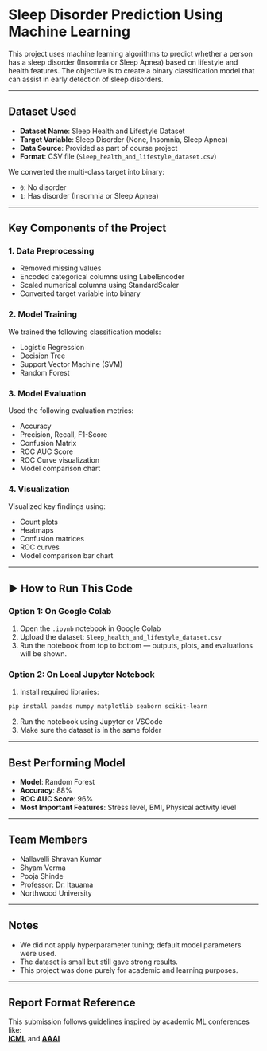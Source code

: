 #  Sleep Disorder Prediction Using Machine Learning

This project uses machine learning algorithms to predict whether a person has a sleep disorder (Insomnia or Sleep Apnea) based on lifestyle and health features. The objective is to create a binary classification model that can assist in early detection of sleep disorders.

---

##  Dataset Used

- **Dataset Name**: Sleep Health and Lifestyle Dataset
- **Target Variable**: Sleep Disorder (None, Insomnia, Sleep Apnea)
- **Data Source**: Provided as part of course project
- **Format**: CSV file (`Sleep_health_and_lifestyle_dataset.csv`)

We converted the multi-class target into binary:
- `0`: No disorder  
- `1`: Has disorder (Insomnia or Sleep Apnea)

---

##  Key Components of the Project

### 1. **Data Preprocessing**
- Removed missing values
- Encoded categorical columns using LabelEncoder
- Scaled numerical columns using StandardScaler
- Converted target variable into binary

### 2. **Model Training**
We trained the following classification models:
- Logistic Regression
- Decision Tree
- Support Vector Machine (SVM)
- Random Forest

### 3. **Model Evaluation**
Used the following evaluation metrics:
- Accuracy
- Precision, Recall, F1-Score
- Confusion Matrix
- ROC AUC Score
- ROC Curve visualization
- Model comparison chart

### 4. **Visualization**
Visualized key findings using:
- Count plots
- Heatmaps
- Confusion matrices
- ROC curves
- Model comparison bar chart

---

## ▶ How to Run This Code

### Option 1: On Google Colab
1. Open the `.ipynb` notebook in Google Colab
2. Upload the dataset: `Sleep_health_and_lifestyle_dataset.csv`
3. Run the notebook from top to bottom — outputs, plots, and evaluations will be shown.

### Option 2: On Local Jupyter Notebook
1. Install required libraries:

```bash
pip install pandas numpy matplotlib seaborn scikit-learn
```

2. Run the notebook using Jupyter or VSCode
3. Make sure the dataset is in the same folder

---

##  Best Performing Model

- **Model**: Random Forest
- **Accuracy**: 88%
- **ROC AUC Score**: 96%
- **Most Important Features**: Stress level, BMI, Physical activity level

---

##  Team Members

- Nallavelli Shravan Kumar  
- Shyam Verma  
- Pooja Shinde  
- Professor: Dr. Itauama  
- Northwood University

---

##  Notes

- We did not apply hyperparameter tuning; default model parameters were used.
- The dataset is small but still gave strong results.
- This project was done purely for academic and learning purposes.

---

##  Report Format Reference

This submission follows guidelines inspired by academic ML conferences like:  
**[ICML](https://icml.cc/)** and **[AAAI](https://aaai.org/)**
